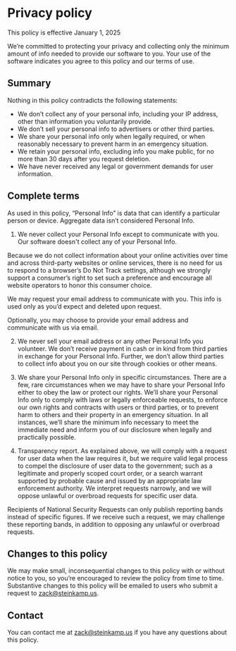 # Privacy policy

This policy is effective January 1, 2025

We’re committed to protecting your privacy and collecting only the minimum amount of info needed to provide our software to you. Your use of the software indicates you agree to this policy and our terms of use.

## Summary

Nothing in this policy contradicts the following statements:

- We don’t collect any of your personal info, including your IP address, other than information you voluntarily provide.
- We don’t sell your personal info to advertisers or other third parties.
- We share your personal info only when legally required, or when reasonably necessary to prevent harm in an emergency situation.
- We retain your personal info, excluding info you make public, for no more than 30 days after you request deletion.
- We have never received any legal or government demands for user information.

## Complete terms

As used in this policy, “Personal Info” is data that can identify a particular person or device. Aggregate data isn’t considered Personal Info.

1. We never collect your Personal Info except to communicate with you. Our software doesn't collect any of your Personal Info.

Because we do not collect information about your online activities over time and across third-party websites or online services, there is no need for us to respond to a browser’s Do Not Track settings, although we strongly support a consumer’s right to set such a preference and encourage all website operators to honor this consumer choice.

We may request your email address to communicate with you. This info is used only as you’d expect and deleted upon request.

Optionally, you may choose to provide your email address and communicate with us via email.

2. We never sell your email address or any other Personal Info you volunteer. We don’t receive payment in cash or in kind from third parties in exchange for your Personal Info. Further, we don’t allow third parties to collect info about you on our site through cookies or other means.

3. We share your Personal Info only in specific circumstances. There are a few, rare circumstances when we may have to share your Personal Info either to obey the law or protect our rights. We’ll share your Personal Info only to comply with laws or legally enforceable requests, to enforce our own rights and contracts with users or third parties, or to prevent harm to others and their property in an emergency situation. In all instances, we’ll share the minimum info necessary to meet the immediate need and inform you of our disclosure when legally and practically possible.

4. Transparency report. As explained above, we will comply with a request for user data when the law requires it, but we require valid legal process to compel the disclosure of user data to the government; such as a legitimate and properly scoped court order, or a search warrant supported by probable cause and issued by an appropriate law enforcement authority. We interpret requests narrowly, and we will oppose unlawful or overbroad requests for specific user data.

Recipients of National Security Requests can only publish reporting bands instead of specific figures. If we receive such a request, we may challenge these reporting bands, in addition to opposing any unlawful or overbroad requests.

## Changes to this policy

We may make small, inconsequential changes to this policy with or without notice to you, so you’re encouraged to review the policy from time to time. Substantive changes to this policy will be emailed to users who submit a request to zack@steinkamp.us.

## Contact

You can contact me at zack@steinkamp.us if you have any questions about this policy.
